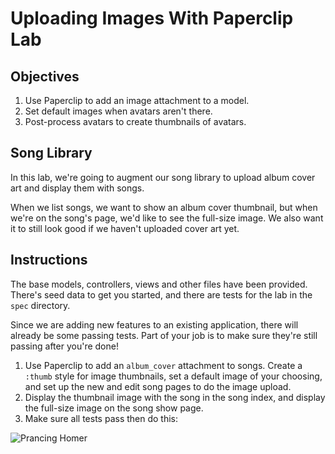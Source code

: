 # Uploading Images With Paperclip Lab

## Objectives

1. Use Paperclip to add an image attachment to a model.
2. Set default images when avatars aren't there.
3. Post-process avatars to create thumbnails of avatars.

## Song Library

In this lab, we're going to augment our song library to upload album
cover art and display them with songs.

When we list songs, we want to show an album cover thumbnail, but when
we're on the song's page, we'd like to see the full-size image. We also
want it to still look good if we haven't uploaded cover art yet.

## Instructions


The base models, controllers, views and other files have been provided. There's seed data to get you started, and there are tests for the lab in the `spec` directory.

Since we are adding new features to an existing application, there will
already be some passing tests. Part of your job is to make sure they're
still passing after you're done!

1. Use Paperclip to add an `album_cover` attachment to songs. Create a
   `:thumb` style for image thumbnails, set a default image of your
choosing, and set up the new and edit song pages to do the image upload.
2. Display the thumbnail image with the song in the song index, and
   display the full-size image on the song show page.
3. Make sure all tests pass then do this:

![Prancing Homer](http://i.giphy.com/kEKcOWl8RMLde.gif)
